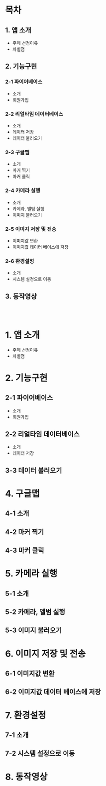 # 목차
## 1. 앱 소개<br>
  + 주제 선정이유<br> 
  + 차별점<br>
## 2. 기능구현
### 2-1 파이어베이스<br>
  + 소개<br>
  + 회원가입<br>
### 2-2 리얼타임 데이터베이스<br>
  + 소개<br>
  + 데이터 저장<br>
  + 데이터 불러오기<br>
### 2-3 구글맵<br>
  + 소개<br>
  + 마커 찍기<br>
  + 마커 클릭<br>
### 2-4 카메라 실행<br>
  + 소개<br>
  + 카메라, 앨범 실행<br>
  + 이미지 불러오기<br>
### 2-5 이미지 저장 및 전송<br>
  + 이미지값 변환<br>
  + 이미지값 데이터 베이스에 저장<br>
### 2-6 환경설정<br>
  + 소개<br>
  + 시스템 설정으로 이동<br>
## 3. 동작영상<br><br><br>
  
# 1. 앱 소개<br>
  + 주제 선정이유<br> 
  + 차별점<br>

# 2. 기능구현<br>
## 2-1 파이어베이스<br>
  + 소개<br>
  + 회원가입<br>

## 2-2 리얼타임 데이터베이스
+ 소개<br>
+ 데이터 저장<br>
## 3-3 데이터 불러오기<br>

# 4. 구글맵<br>
## 4-1 소개<br>
## 4-2 마커 찍기<br>
## 4-3 마커 클릭<br>

# 5. 카메라 실행<br>
## 5-1 소개<br>
## 5-2 카메라, 앨범 실행<br>
## 5-3 이미지 불러오기<br>

# 6. 이미지 저장 및 전송<br>
## 6-1 이미지값 변환<br>
## 6-2 이미지값 데이터 베이스에 저장<br>

# 7. 환경설정<br>
## 7-1 소개<br>
## 7-2 시스템 설정으로 이동<br>

# 8. 동작영상<br>

  
